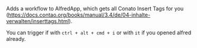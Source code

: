 Adds a workflow to AlfredApp, which gets all Conato Insert Tags for you (https://docs.contao.org/books/manual/3.4/de/04-inhalte-verwalten/inserttags.html).

You can trigger if with `ctrl + alt + cmd + i` or with `it` if you opened alfred already.
